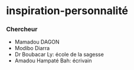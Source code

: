 # inspiration-personnalité

### Chercheur
- Mamadou DAGON
- Modibo Diarra
- Dr Boubacar Ly: école de la sagesse
- Amadou Hampaté Bah: écrivain
